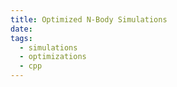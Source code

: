```yaml
---
title: Optimized N-Body Simulations
date: 
tags:
  - simulations
  - optimizations
  - cpp
---
```


